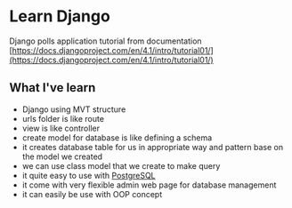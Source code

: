 # Learn Django

Django polls application tutorial from documentation
[https://docs.djangoproject.com/en/4.1/intro/tutorial01/](https://docs.djangoproject.com/en/4.1/intro/tutorial01/)

## What I've learn
- Django using MVT structure
- urls folder is like route
- view is like controller
- create model for database is like defining a schema
- it creates database table for us in appropriate way and pattern base on the model we created
- we can use class model that we create to make query
- it quite easy to use with [PostgreSQL](https://www.postgresql.org/)
- it come with very flexible admin web page for database management
- it can easily be use with OOP concept
